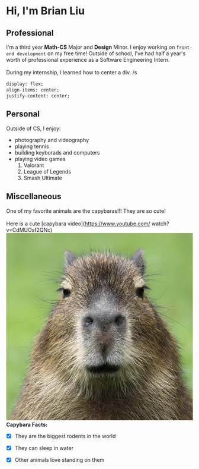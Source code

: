 # Hi, I'm Brian Liu
## Professional
I'm a third year **Math-CS** Major and **Design** Minor. I enjoy working on `front-end development` on my free time! Outside of school, I've had half a year's worth of professional experience as a Software Engineering Intern. <br>
<br>
During my internship, I learned how to center a div. /s 
``` 
display: flex;
align-items: center;
justify-content: center;
```
## Personal 
Outside of CS, I enjoy:
- photography and videography 
- playing tennis 
- building keyborads and computers 
- playing video games
   1. Valorant
   2. League of Legends
   3. Smash Ultimate
## Miscellaneous
One of my favorite animals are the capybaras!!! They are so cute! <br> <br>
Here is a cute [capybara video](https://www.youtube.com/
watch?v=CdMUOsf2QNc)
<br>
![Capybara staring](capybara.jpg) <br>
**Capybara Facts:**
- [x] They are the biggest rodents in the world
- [x] They can sleep in water
- [x] Other animals love standing on them


